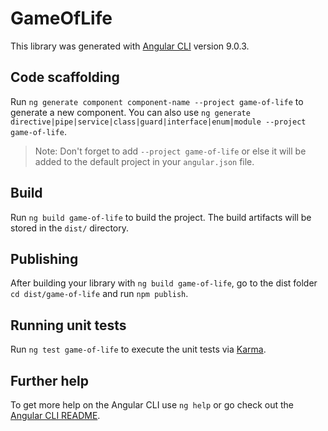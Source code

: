 # GameOfLife

This library was generated with [Angular CLI](https://github.com/angular/angular-cli) version 9.0.3.

## Code scaffolding

Run `ng generate component component-name --project game-of-life` to generate a new component. You can also use `ng generate directive|pipe|service|class|guard|interface|enum|module --project game-of-life`.
> Note: Don't forget to add `--project game-of-life` or else it will be added to the default project in your `angular.json` file. 

## Build

Run `ng build game-of-life` to build the project. The build artifacts will be stored in the `dist/` directory.

## Publishing

After building your library with `ng build game-of-life`, go to the dist folder `cd dist/game-of-life` and run `npm publish`.

## Running unit tests

Run `ng test game-of-life` to execute the unit tests via [Karma](https://karma-runner.github.io).

## Further help

To get more help on the Angular CLI use `ng help` or go check out the [Angular CLI README](https://github.com/angular/angular-cli/blob/master/README.md).

